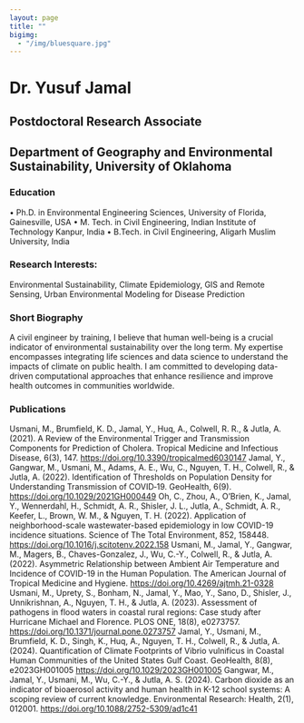 ```yaml
---
layout: page
title: ""
bigimg: 
  - "/img/bluesquare.jpg"
---
```


# Dr. Yusuf Jamal
## Postdoctoral Research Associate
## Department of Geography and Environmental Sustainability, University of Oklahoma

### Education
•	Ph.D. in Environmental Engineering Sciences, University of Florida, Gainesville, USA
•	M. Tech. in Civil Engineering, Indian Institute of Technology Kanpur, India
•	B.Tech. in Civil Engineering, Aligarh Muslim University, India
	
### Research Interests:
Environmental Sustainability, Climate Epidemiology, GIS and Remote Sensing, Urban Environmental Modeling for Disease Prediction

### Short Biography
A civil engineer by training, I believe that human well-being is a crucial indicator of environmental sustainability over the long term. My expertise encompasses integrating life sciences and data science to understand the impacts of climate on public health. I am committed to developing data-driven computational approaches that enhance resilience and improve health outcomes in communities worldwide.

### Publications
Usmani, M., Brumfield, K. D., Jamal, Y., Huq, A., Colwell, R. R., & Jutla, A. (2021). A Review of the Environmental Trigger and Transmission Components for Prediction of Cholera. Tropical Medicine and Infectious Disease, 6(3), 147. https://doi.org/10.3390/tropicalmed6030147
Jamal, Y., Gangwar, M., Usmani, M., Adams, A. E., Wu, C., Nguyen, T. H., Colwell, R., & Jutla, A. (2022). Identification of Thresholds on Population Density for Understanding Transmission of COVID‐19. GeoHealth, 6(9). https://doi.org/10.1029/2021GH000449
Oh, C., Zhou, A., O’Brien, K., Jamal, Y., Wennerdahl, H., Schmidt, A. R., Shisler, J. L., Jutla, A., Schmidt, A. R., Keefer, L., Brown, W. M., & Nguyen, T. H. (2022). Application of neighborhood-scale wastewater-based epidemiology in low COVID-19 incidence situations. Science of The Total Environment, 852, 158448. https://doi.org/10.1016/j.scitotenv.2022.158
Usmani, M., Jamal, Y., Gangwar, M., Magers, B., Chaves-Gonzalez, J., Wu, C.-Y., Colwell, R., & Jutla, A. (2022). Asymmetric Relationship between Ambient Air Temperature and Incidence of COVID-19 in the Human Population. The American Journal of Tropical Medicine and Hygiene. https://doi.org/10.4269/ajtmh.21-0328
Usmani, M., Uprety, S., Bonham, N., Jamal, Y., Mao, Y., Sano, D., Shisler, J., Unnikrishnan, A., Nguyen, T. H., & Jutla, A. (2023). Assessment of pathogens in flood waters in coastal rural regions: Case study after Hurricane Michael and Florence. PLOS ONE, 18(8), e0273757. https://doi.org/10.1371/journal.pone.0273757
Jamal, Y., Usmani, M., Brumfield, K. D., Singh, K., Huq, A., Nguyen, T. H., Colwell, R., & Jutla, A. (2024). Quantification of Climate Footprints of Vibrio vulnificus in Coastal Human Communities of the United States Gulf Coast. GeoHealth, 8(8), e2023GH001005 https://doi.org/10.1029/2023GH001005
Gangwar, M., Jamal, Y., Usmani, M., Wu, C.-Y., & Jutla, A. S. (2024). Carbon dioxide as an indicator of bioaerosol activity and human health in K-12 school systems: A scoping review of current knowledge. Environmental Research: Health, 2(1), 012001. https://doi.org/10.1088/2752-5309/ad1c41

